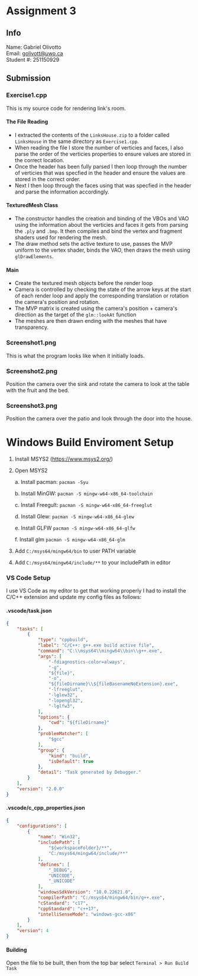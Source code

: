 # Assignment 3
## Info
Name: Gabriel Olivotto    
Email: golivott@uwo.ca  
Student #: 251150929

## Submission
### Exercise1.cpp
This is my source code for rendering link's room.
#### The File Reading
- I extracted the contents of the `LinksHouse.zip` to a folder called `LinksHouse` in the same directory as `Exercise1.cpp`.
- When reading the file I store the number of verticies and faces, I also parse the order of the verticies properties to ensure values are stored in the correct location.
- Once the header has been fully parsed I then loop through the number of verticies that was specfied in the header and ensure the values are stored in the correct order.
- Next I then loop through the faces using that was specfied in the header and parse the information accordingly.

#### TexturedMesh Class
- The constructor handles the creation and binding of the VBOs and VAO using the information about the verticies and faces it gets from parsing the `.ply` and `.bmp`. It then compiles and bind the vertex and fragment shaders used for rendering the mesh.
- The draw method sets the active texture to use, passes the MVP uniform to the vertex shader, binds the VAO, then draws the mesh using `glDrawElements`.

#### Main
- Create the textured mesh objects before the render loop
- Camera is controlled by checking the state of the arrow keys at the start of each render loop and apply the corresponding translation or rotation the camera's position and rotation.
- The MVP matrix is created using the camera's position + camera's direction as the target of the `glm::lookAt` function
- The meshes are then drawn ending with the meshes that have transparency.

### Screenshot1.png
This is what the program looks like when it initially loads.

### Screenshot2.png
Position the camera over the sink and rotate the camera to look at the table with the fruit and the bed.

### Screenshot3.png
Position the camera over the patio and look through the door into the house.

# Windows Build Enviroment Setup
1. Install MSYS2 (https://www.msys2.org/)
2. Open MSYS2

    a. Install pacman: `pacman -Syu`
    
    b. Install MinGW: `pacman -S mingw-w64-x86_64-toolchain`

    c. Install Freegult: `pacman -S mingw-w64-x86_64-freeglut`

    d. Install Glew: `pacman -S mingw-w64-x86_64-glew`

    e. Install GLFW `pacman -S mingw-w64-x86_64-glfw`

    f. Install glm `pacman -S mingw-w64-x86_64-glm`

3. Add `C:/msys64/mingw64/bin` to user PATH variable 
4. Add `C:/msys64/mingw64/include/**` to your includePath in editor

### VS Code Setup
I use VS Code as my editor to get that working properly I had to install the C/C++ extension and update my config files as follows:
#### .vscode/task.json
```json
{
    "tasks": [
        {
            "type": "cppbuild",
            "label": "C/C++: g++.exe build active file",
            "command": "C:\\msys64\\mingw64\\bin\\g++.exe",
            "args": [
                "-fdiagnostics-color=always",
                "-g",
                "${file}",
                "-o",
                "${fileDirname}\\${fileBasenameNoExtension}.exe",
                "-lfreeglut",
                "-lglew32",
                "-lopengl32",
                "-lglfw3",
            ],
            "options": {
                "cwd": "${fileDirname}"
            },
            "problemMatcher": [
                "$gcc"
            ],
            "group": {
                "kind": "build",
                "isDefault": true
            },
            "detail": "Task generated by Debugger."
        }
    ],
    "version": "2.0.0"
}
```

#### .vscode/c_cpp_properties.json
```json
{
    "configurations": [
        {
            "name": "Win32",
            "includePath": [
                "${workspaceFolder}/**",
                "C:/msys64/mingw64/include/**"
            ],
            "defines": [
                "_DEBUG",
                "UNICODE",
                "_UNICODE"
            ],
            "windowsSdkVersion": "10.0.22621.0",
            "compilerPath": "C:/msys64/mingw64/bin/g++.exe",
            "cStandard": "c17",
            "cppStandard": "c++17",
            "intelliSenseMode": "windows-gcc-x86"
        }
    ],
    "version": 4
}
```

#### Building
Open the file to be built, then from the top bar select `Terminal > Run Build Task`